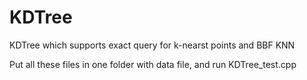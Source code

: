 # KDTree
KDTree which supports exact query for k-nearst points and BBF KNN

Put all these files in one folder with data file, and run KDTree_test.cpp
